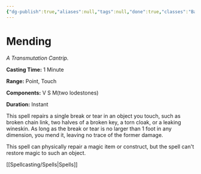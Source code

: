 ```yaml
---
{"dg-publish":true,"aliases":null,"tags":null,"done":true,"classes":"Bard, Cleric, Druid, Sorcerer, Wizard, Artificer,","spellLevel":0,"school":"Transmutation","source":"PHB","permalink":"/spells/mending/","dgHomeLink":false,"dgPassFrontmatter":true}
---
```


# Mending
*A Transmutation Cantrip.*

**Casting Time:** 1 Minute

**Range:** Point, Touch

**Components:** V S M(two lodestones)

**Duration:** Instant

This spell repairs a single break or tear in an object you touch, such as broken chain link, two halves of a broken key, a torn cloak, or a leaking wineskin. As long as the break or tear is no larger than 1 foot in any dimension, you mend it, leaving no trace of the former damage.



This spell can physically repair a magic item or construct, but the spell can't restore magic to such an object.

[[Spellcasting/Spells|Spells]]